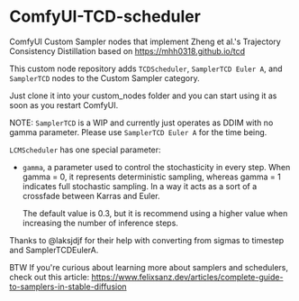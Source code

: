 # ComfyUI-TCD-scheduler

ComfyUI Custom Sampler nodes that implement Zheng et al.'s Trajectory Consistency Distillation based on https://mhh0318.github.io/tcd

This custom node repository adds `TCDScheduler`, `SamplerTCD Euler A`, and `SamplerTCD` nodes to the Custom Sampler category.

Just clone it into your custom_nodes folder and you can start using it as soon as you restart ComfyUI.

NOTE: `SamplerTCD` is a WIP and currently just operates as DDIM with no gamma parameter. Please use `SamplerTCD Euler A` for the time being.

`LCMScheduler` has one special parameter:

- `gamma`, a parameter used to control the stochasticity in every step.
  When gamma = 0, it represents deterministic sampling, whereas gamma = 1 indicates full stochastic sampling. In a way it acts as a sort of a crossfade between Karras and Euler.

  The default value is 0.3, but it is recommend using a higher value when increasing the number of inference steps.

Thanks to @laksjdjf for their help with converting from sigmas to timestep and SamplerTCDEulerA.

BTW If you're curious about learning more about samplers and schedulers, check out this article: https://www.felixsanz.dev/articles/complete-guide-to-samplers-in-stable-diffusion
